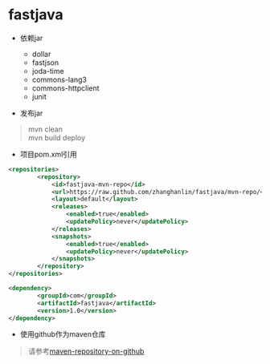 # fastjava
* 依赖jar
	* dollar
	* fastjson
	* joda-time
	* commons-lang3
	* commons-httpclient
	* junit
	
* 发布jar  
> mvn clean  
> mvn build deploy

* 项目pom.xml引用
```xml
<repositories>
		<repository>
			<id>fastjava-mvn-repo</id>
			<url>https://raw.github.com/zhanghanlin/fastjava/mvn-repo/</url>
			<layout>default</layout>
            <releases>
                <enabled>true</enabled>
                <updatePolicy>never</updatePolicy>
            </releases>
            <snapshots>
                <enabled>true</enabled>
                <updatePolicy>never</updatePolicy>
            </snapshots>
		</repository>
</repositories>
```
```xml
<dependency>
		<groupId>com</groupId>
		<artifactId>fastjava</artifactId>
		<version>1.0</version>
</dependency>
```

* 使用github作为maven仓库

> 请参考[maven-repository-on-github](http://stackoverflow.com/questions/14013644/hosting-a-maven-repository-on-github)
